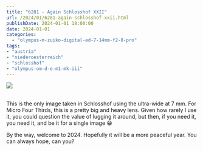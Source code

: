 ```yaml
---
title: "6281 - Again Schlosshof XXII"
url: /2024/01/6281-again-schlosshof-xxii.html
publishDate: 2024-01-01 18:00:00
date: 2024-01-01
categories:
  - "olympus-m-zuiko-digital-ed-7-14mm-f2-8-pro"
tags:
- "austria"
- "niederoesterreich"
- "schlosshof"
- "olympus-om-d-e-m1-mk-iii"
---
```

<div class="container">
<div class="center"><a target="_blank" href="https://d25zfm9zpd7gm5.cloudfront.net/1200x1200/20200614_124733_lr.jpg"><img class="webfeedsFeaturedVisual" src="https://d25zfm9zpd7gm5.cloudfront.net/0600x0600/2020/20200614_124733_lr.jpg" /></a></div>
</div>
<br />

This is the only image taken in Schlosshof using the
ultra-wide at 7&nbsp;mm. For Micro Four Thirds, this is a
pretty big and heavy lens. Given how rarely I use it, you
could question the value of lugging it around, but then, if
you need it, you need it, and be it for a single image
:grin:

By the way, welcome to 2024. Hopefully it will be a more
peaceful year. You can always hope, can you?
